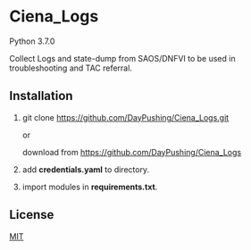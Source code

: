# Ciena_Logs

Python 3.7.0

Collect Logs and state-dump from SAOS/DNFVI to be used in troubleshooting and TAC referral.

## Installation

1. 
    git clone https://github.com/DayPushing/Ciena_Logs.git

    or

    download from https://github.com/DayPushing/Ciena_Logs

2. add **credentials.yaml** to directory.

3. import modules in **requirements.txt**.

## License
[MIT](https://choosealicense.com/licenses/mit/)





